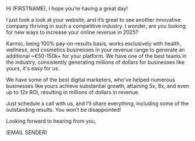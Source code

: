 Hi (FIRSTNAME), I hope you’re having a great day!

I just took a look at your website, and it’s great to see another innovative company thriving in such a competitive industry. I wonder, are you looking for new ways to increase your online revenue in 2025?

Karmic, being 100% pay-on-results basis, works exclusively with health, wellness, and cosmetics businesses in your revenue range to generate an additional ~€50-150k+ for your platform. We have one of the best teams in the industry, consistently generating millions of dollars for businesses like yours, it's easy for us.

We have some of the best digital marketers, who've helped numerous businesses like yours achieve substantial growth, attaining 5x, 8x, and even up to 12x ROI, resulting in millions of dollars in revenue.

Just schedule a call with us, and I’ll share everything, including some of the outstanding results. You won’t be disappointed!

Looking forward to hearing from you,

(EMAIL SENDER)